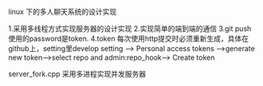 linux 下的多人聊天系统的设计实现

1.采用多线程方式实现服务器的设计实现
2.实现简单的端到端的通信
3.git push 使用的password是token.
4.token 每次使用http提交时必须重新生成，具体在github上，setting里develop setting --> Personal access tokens -->generate new token-->select repo and admin:repo_hook--> Create token 

server_fork.cpp 采用多进程实现并发服务器
